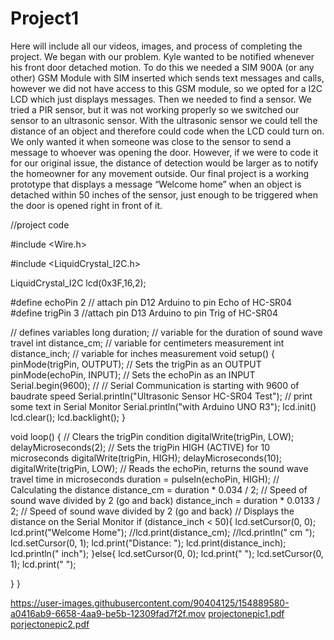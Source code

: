 # Project1
Here will include all our videos, images, and process of completing the project. We began with our problem. Kyle wanted to be notified whenever his front door detached motion. To do this we needed a SIM 900A (or any other) GSM Module with SIM inserted which sends text messages and calls, however we did not have access to this GSM module, so we opted for a I2C LCD which just displays messages. Then we needed to find a sensor. We tried a PIR sensor, but it was not working properly so we switched our sensor to an ultrasonic sensor. With the ultrasonic sensor we could tell the distance of an object and therefore could code when the LCD could turn on. We only wanted it when someone was close to the sensor to send a message to whoever was opening the door. However, if we were to code it for our original issue, the distance of detection would be larger as to notify the homeowner for any movement outside. Our final project is a working prototype that displays a message “Welcome home” when an object is detached within 50 inches of the sensor, just enough to be triggered when the door is opened right in front of it.

//project code

#include <Wire.h>

#include <LiquidCrystal_I2C.h>

LiquidCrystal_I2C lcd(0x3F,16,2);

#define echoPin 2 // attach pin D12 Arduino to pin Echo of HC-SR04
#define trigPin 3 //attach pin D13 Arduino to pin Trig of HC-SR04

// defines variables
long duration; // variable for the duration of sound wave travel
int distance_cm; // variable for centimeters measurement
int distance_inch; // variable for inches measurement
void setup() {
  pinMode(trigPin, OUTPUT); // Sets the trigPin as an OUTPUT
  pinMode(echoPin, INPUT); // Sets the echoPin as an INPUT
  Serial.begin(9600); // // Serial Communication is starting with 9600 of baudrate speed
  Serial.println("Ultrasonic Sensor HC-SR04 Test"); // print some text in Serial Monitor
  Serial.println("with Arduino UNO R3");
  lcd.init()
  lcd.clear();
  lcd.backlight();
}

void loop() {
  // Clears the trigPin condition
  digitalWrite(trigPin, LOW);
  delayMicroseconds(2);
  // Sets the trigPin HIGH (ACTIVE) for 10 microseconds
  digitalWrite(trigPin, HIGH);
  delayMicroseconds(10);
  digitalWrite(trigPin, LOW);
  // Reads the echoPin, returns the sound wave travel time in microseconds
  duration = pulseIn(echoPin, HIGH);
  // Calculating the distance
  distance_cm = duration * 0.034 / 2; // Speed of sound wave divided by 2 (go and back)
  distance_inch = duration * 0.0133 / 2; // Speed of sound wave divided by 2 (go and back)
  // Displays the distance on the Serial Monitor
  if (distance_inch < 50){
    lcd.setCursor(0, 0);
    lcd.print("Welcome Home");
    //lcd.print(distance_cm);
    //lcd.println(" cm  ");
    lcd.setCursor(0, 1);
    lcd.print("Distance: ");
    lcd.print(distance_inch);
    lcd.println(" inch");
  }else{
    lcd.setCursor(0, 0);
    lcd.print("                ");
    lcd.setCursor(0, 1);
    lcd.print("                ");

  }
}




https://user-images.githubusercontent.com/90404125/154889580-a0416ab9-6658-4aa9-be5b-12309fad7f2f.mov
[projectonepic1.pdf](https://github.com/boycsg20/Project1/files/8106210/projectonepic1.pdf)
[porjectonepic2.pdf](https://github.com/boycsg20/Project1/files/8106211/porjectonepic2.pdf)




